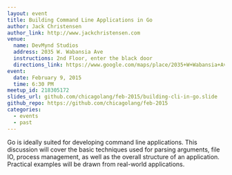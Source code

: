 ```yaml
---
layout: event
title: Building Command Line Applications in Go
author: Jack Christensen
author_link: http://www.jackchristensen.com
venue:
  name: DevMynd Studios
  address: 2035 W. Wabansia Ave
  instructions: 2nd Floor, enter the black door
  directions_link: https://www.google.com/maps/place/2035+W+Wabansia+Ave,+Chicago,+IL+60647/@41.9120576,-87.6789658,17z
event:
  date: February 9, 2015
  time: 6:30 PM
meetup_id: 218305172
slides_url: github.com/chicagolang/feb-2015/building-cli-in-go.slide
github_repo: https://github.com/chicagolang/feb-2015
categories:
  - events
  - past
---
```

Go is ideally suited for developing command line applications. This discussion
will cover the basic techniques used for parsing arguments, file IO, process
management, as well as the overall structure of an application. Practical
examples will be drawn from real-world applications.
